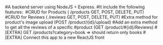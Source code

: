#A backend server using NodeJS + Express. 
#It include the following features:
​
    #CRUD for Products ( /products GET, POST, DELETE, PUT)
    #CRUD for Reviews ( /reviews GET, POST, DELETE, PUT)
    #Extra method for product's image upload (POST /product/{id}/upload)
    #Add an extra method to get all the reviews of a specific #product (GET /product/#{id}/Reviews)
    #[EXTRA] GET /products?category=book => should return only books
    #[EXTRA] Connect this app to a new ReactJS front